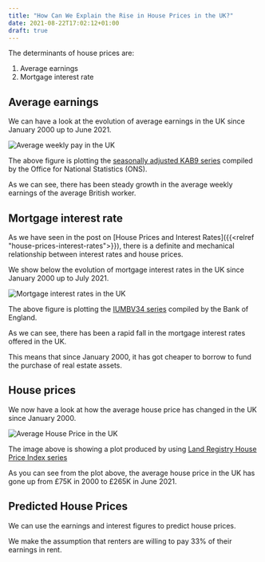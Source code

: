```yaml
---
title: "How Can We Explain the Rise in House Prices in the UK?"
date: 2021-08-22T17:02:12+01:00
draft: true
---
```


The determinants of house prices are:

1. Average earnings
2. Mortgage interest rate

## Average earnings

We can have a look at the evolution of average earnings in the UK since January 2000 up to June 2021.

![Average weekly pay in the UK](/AWE_Whole_Economy_Level_£_Seasonally_Adjusted_Total_Pay_Excluding_Arrears.png)

The above figure is plotting the [seasonally adjusted KAB9 series](https://www.ons.gov.uk/employmentandlabourmarket/peopleinwork/earningsandworkinghours/timeseries/kab9/lms) compiled by the Office for National Statistics (ONS).

As we can see, there has been steady growth in the average weekly earnings of the average British worker.

## Mortgage interest rate

As we have seen in the post on [House Prices and Interest Rates]({{<relref "house-prices-interest-rates">}}), there is a definite and mechanical relationship between interest rates and house prices.

We show below the evolution of mortgage interest rates in the UK since January 2000 up to July 2021.

![Mortgage interest rates in the UK](/mortgage_interest_rates_uk.png)

The above figure is plotting the [IUMBV34 series](https://www.bankofengland.co.uk/boeapps/database/fromshowcolumns.asp?Travel=NIxAZxSUx&FromSeries=1&ToSeries=50&DAT=RNG&FD=1&FM=Jan&FY=2000&TD=31&TM=Dec&TY=2025&FNY=Y&CSVF=TT&html.x=66&html.y=26&SeriesCodes=IUMBV34&UsingCodes=Y&Filter=N&title=IUMBV34&VPD=Y#) compiled by the Bank of England.

As we can see, there has been a rapid fall in the mortgage interest rates offered in the UK.

This means that since January 2000, it has got cheaper to borrow to fund the purchase of real estate assets.

## House prices

We now have a look at how the average house price has changed in the UK since January 2000.

![Average House Price in the UK](/avg_house_price_uk.png)

The image above is showing a plot produced by using [Land Registry House Price Index series](https://landregistry.data.gov.uk/app/ukhpi/download/new.csv?from=2000-01-01&to=2021-06-01&location=http%3A%2F%2Flandregistry.data.gov.uk%2Fid%2Fregion%2Funited-kingdom&thm%5B%5D=property_type&in%5B%5D=avg)

As you can see from the plot above, the average house price in the UK has gone up from £75K in 2000 to £265K in June 2021.

## Predicted House Prices

We can use the earnings and interest figures to predict house prices.

We make the assumption that renters are willing to pay 33% of their earnings in rent.

